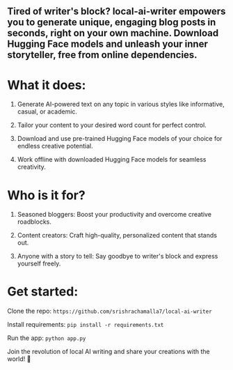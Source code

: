 ## Tired of writer's block? local-ai-writer empowers you to generate unique, engaging blog posts in seconds, right on your own machine. Download Hugging Face models and unleash your inner storyteller, free from online dependencies.

# What it does:

1. Generate AI-powered text on any topic in various styles like informative, casual, or academic.

2. Tailor your content to your desired word count for perfect control.

3. Download and use pre-trained Hugging Face models of your choice for endless creative potential.

4. Work offline with downloaded Hugging Face models for seamless creativity.

# Who is it for?

1. Seasoned bloggers: Boost your productivity and overcome creative roadblocks.

2. Content creators: Craft high-quality, personalized content that stands out.

3. Anyone with a story to tell: Say goodbye to writer's block and express yourself freely.

# Get started:

Clone the repo: 
``` https://github.com/srishrachamalla7/local-ai-writer ```

Install requirements:
``` pip install -r requirements.txt ```

Run the app: 
``` python app.py ```

Join the revolution of local AI writing and share your creations with the world! 🦈

